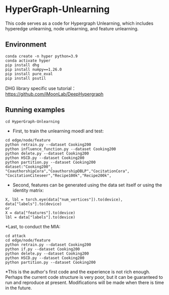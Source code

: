 # HyperGraph-Unlearning
This code serves as a code for Hypergraph Unlearning, which includes hyperedge unlearning, node unlearning, and feature unlearning. 

## Environment
```
conda create -n hyper python=3.9
conda activate hyper
pip install dhg
pip install numpy==1.26.0 
pip install pure_eval
pip install psutil
```

DHG library specific use tutorial： https://github.com/iMoonLab/DeepHypergraph

## Running examples
```
cd HyperGraph-Unlearning
```
* First, to train the unlearning moedl and test:
```
cd edge/node/feature
python retrain.py --dataset Cooking200
python influence_function.py --dataset Cooking200
python delete.py --dataset Cooking200
python HSCD.py --dataset Cooking200
python partition.py --dataset Cooking200
dataset:"Cooking200", "CoauthorshipCora","CoauthorshipDBLP","CocitationCora",
"CocitationCiteseer","Recipe100k","Recipe200k",
```

* Second, features can be generated using the data set itself or using the identity matrix:
```
X, lbl = torch.eye(data["num_vertices"]).to(device), data["labels"].to(device)
or
X = data["features"].to(device)
lbl = data["labels"].to(device)
```

*Last, to conduct the MIA:
```
cd attack
cd edge/node/feature
python retrain.py --dataset Cooking200
python if.py --dataset Cooking200
python delete.py --dataset Cooking200
python HSCD.py --dataset Cooking200
python partition.py --dataset Cooking200
```

*This is the author's first code and the experience is not rich enough. Perhaps the current code structure is very poor, but it can be guaranteed to run and reproduce at present. Modifications will be made when there is time in the future.
